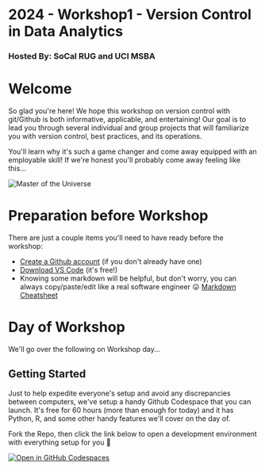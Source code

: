 # 2024 - Workshop1 - Version Control in Data Analytics
### Hosted By: SoCal RUG and UCI MSBA

# Welcome

So glad you're here! We hope this workshop on version control with git/Github is both informative, applicable, and entertaining! Our goal is to lead you through several individual and group projects that will familiarize you with version control, best practices, and its operations. 

You'll learn why it's such a game changer and come away equipped with an employable skill! If we're honest you'll probably come away feeling like this...

![Master of the Universe](https://media.giphy.com/media/v1.Y2lkPTc5MGI3NjExOGZva2t4ZThjZGgyanZqN2VpbTh4N2hkdmQzZG5uejhzc3Y1NWQzNCZlcD12MV9naWZzX3NlYXJjaCZjdD1n/Ph5ELYJov9n5oHzVHZ/giphy.gif)

# Preparation before Workshop

There are just a couple items you'll need to have ready before the workshop:

- [Create a Github account](https://www.github.com) (if you don't already have one)
- [Download VS Code](https://code.visualstudio.com/) (it's free!)
- Knowing some markdown will be helpful, but don't worry, you can always copy/paste/edit like a real software engineer 😛 [Markdown Cheatsheet](https://github.com/adam-p/markdown-here/wiki/Markdown-Cheatsheet)

# Day of Workshop

We'll go over the following on Workshop day...

## Getting Started

Just to help expedite everyone's setup and avoid any discrepancies between computers, we've setup a handy Github Codespace that you can launch. It's free for 60 hours (more than enough for today) and it has Python, R, and some other handy features we'll cover on the day of.

Fork the Repo, then click the link below to open a development environment with everything setup for you 💝

[![Open in GitHub Codespaces](https://github.com/codespaces/badge.svg)](https://codespaces.new/socalrug/2024-Workshop1?quickstart=1)


